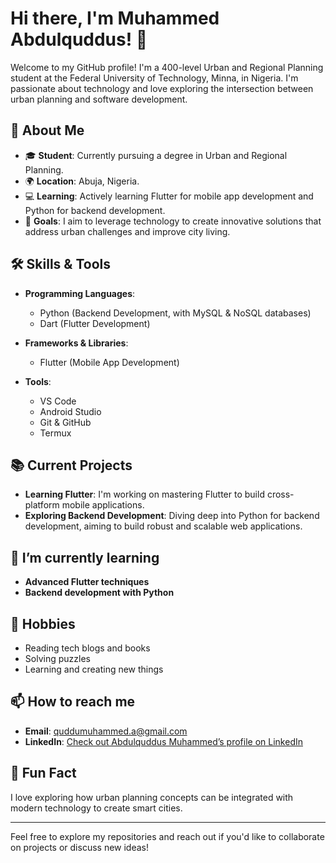 # Hi there, I'm Muhammed Abdulquddus! 👋

Welcome to my GitHub profile! I'm a 400-level Urban and Regional Planning student at the Federal University of Technology, Minna, in Nigeria. I'm passionate about technology and love exploring the intersection between urban planning and software development.

## 🚀 About Me

- 🎓 **Student**: Currently pursuing a degree in Urban and Regional Planning.
- 🌍 **Location**: Abuja, Nigeria.
- 💻 **Learning**: Actively learning Flutter for mobile app development and Python for backend development.
- 🎯 **Goals**: I aim to leverage technology to create innovative solutions that address urban challenges and improve city living.

## 🛠️ Skills & Tools

- **Programming Languages**: 
  - Python (Backend Development, with MySQL & NoSQL databases)
  - Dart (Flutter Development)
  
- **Frameworks & Libraries**: 
  - Flutter (Mobile App Development)
- **Tools**:
  - VS Code
  - Android Studio
  - Git & GitHub
  - Termux

## 📚 Current Projects

- **Learning Flutter**: I'm working on mastering Flutter to build cross-platform mobile applications.
- **Exploring Backend Development**: Diving deep into Python for backend development, aiming to build robust and scalable web applications.

## 🌱 I’m currently learning

- **Advanced Flutter techniques**
- **Backend development with Python**

## 🎯 Hobbies

- Reading tech blogs and books
- Solving puzzles
- Learning and creating new things

## 📫 How to reach me

- **Email**: [quddumuhammed.a@gmail.com](mailto:quddumuhammed.a@gmail.com)
- **LinkedIn**: [Check out Abdulquddus Muhammed’s profile on LinkedIn](https://ng.linkedin.com/in/abdulquddus-muhammed-422850324)

## 🧠 Fun Fact

I love exploring how urban planning concepts can be integrated with modern technology to create smart cities.

---

Feel free to explore my repositories and reach out if you'd like to collaborate on projects or discuss new ideas!

